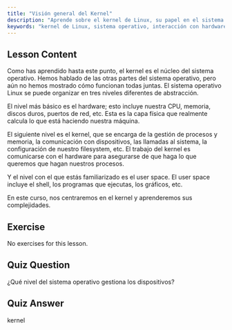 ```yaml
---
title: "Visión general del Kernel"
description: "Aprende sobre el kernel de Linux, su papel en el sistema operativo y cómo interactúa con el hardware y el espacio de usuario. Comprende los componentes centrales del sistema operativo."
keywords: "kernel de Linux, sistema operativo, interacción con hardware, espacio de usuario, tutorial de Linux, guía para principiantes"
---
```


## Lesson Content

Como has aprendido hasta este punto, el kernel es el núcleo del sistema operativo. Hemos hablado de las otras partes del sistema operativo, pero aún no hemos mostrado cómo funcionan todas juntas. El sistema operativo Linux se puede organizar en tres niveles diferentes de abstracción.

El nivel más básico es el hardware; esto incluye nuestra CPU, memoria, discos duros, puertos de red, etc. Esta es la capa física que realmente calcula lo que está haciendo nuestra máquina.

El siguiente nivel es el kernel, que se encarga de la gestión de procesos y memoria, la comunicación con dispositivos, las llamadas al sistema, la configuración de nuestro filesystem, etc. El trabajo del kernel es comunicarse con el hardware para asegurarse de que haga lo que queremos que hagan nuestros procesos.

Y el nivel con el que estás familiarizado es el user space. El user space incluye el shell, los programas que ejecutas, los gráficos, etc.

En este curso, nos centraremos en el kernel y aprenderemos sus complejidades.

## Exercise

No exercises for this lesson.

## Quiz Question

¿Qué nivel del sistema operativo gestiona los dispositivos?

## Quiz Answer

kernel

